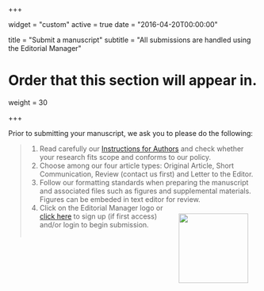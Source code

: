 +++

widget = "custom"
active = true
date = "2016-04-20T00:00:00"


title = "Submit a manuscript"
subtitle = "All submissions are handled using the Editorial Manager"

# Order that this section will appear in.
weight = 30

+++

Prior to submitting your manuscript, we ask you to please do the following:

<blockquote>
<ol>
<li> Read carefully our <a href=https://www.edmgr.com/tppa/redirectToBanner.aspx?defaultTarget=AuthInstr.html> Instructions for Authors</a> and check whether your research fits scope and conforms to our policy.

<li>  Choose among our four article types: Original Article, Short Communication, Review (contact us first) and Letter to the Editor.

<li> Follow our formatting standards when preparing the manuscript and associated files such as figures and supplemental materials. Figures can be embeded in text editor for review.
<a href = "http://www.editorialmanager.com/tppa/default.aspx"><img src = "/img/em-logo.png" style = "margin:20px" width=140px align=right></a>

<li> Click on the Editorial Manager logo  or <a href = "http://www.editorialmanager.com/tppa/default.aspx">click here</a> to sign up (if first access) and/or login to begin submission</a>.<br><br>

</ol>
</blockquote>












